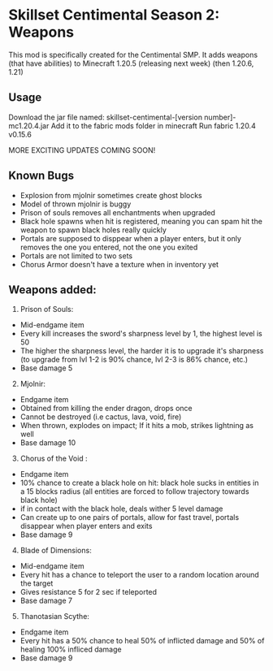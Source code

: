 # Skillset Centimental Season 2: Weapons

This mod is specifically created for the Centimental SMP. It adds weapons (that have abilities) to Minecraft 1.20.5 (releasing next week) (then 1.20.6, 1.21)


## Usage

Download the jar file named: skillset-centimental-[version number]-mc1.20.4.jar
Add it to the fabric mods folder in minecraft
Run fabric 1.20.4 v0.15.6

MORE EXCITING UPDATES COMING SOON!

## Known Bugs
- Explosion from mjolnir sometimes create ghost blocks
- Model of thrown mjolnir is buggy
- Prison of souls removes all enchantments when upgraded
- Black hole spawns when hit is registered, meaning you can spam hit the weapon to spawn black holes really quickly
- Portals are supposed to disppear when a player enters, but it only removes the one you entered, not the one you exited
- Portals are not limited to two sets
- Chorus Armor doesn't have a texture when in inventory yet

##  Weapons added:

1. Prison of Souls:
- Mid-endgame item
- Every kill increases the sword's sharpness level by 1, the highest level is 50
- The higher the sharpness level, the harder it is to upgrade it's sharpness (to upgrade from lvl 1-2 is 90% chance, lvl 2-3 is 86% chance, etc.)
- Base damage 5

2. Mjolnir:
- Endgame item
- Obtained from killing the ender dragon, drops once
- Cannot be destroyed (i.e cactus, lava, void, fire)
- When thrown, explodes on impact; If it hits a mob, strikes lightning as well
- Base damage 10

3. Chorus of the Void :
- Endgame item
- 10% chance to create a black hole on hit: black hole sucks in entities in a 15 blocks radius (all entities are forced to follow trajectory towards black hole)
- if in contact with the black hole, deals wither 5 level damage
- Can create up to one pairs of portals, allow for fast travel, portals disappear when player enters and exits
- Base damage 9

4. Blade of Dimensions:
- Mid-endgame item
- Every hit has a chance to teleport the user to a random location around the target
- Gives resistance 5 for 2 sec if teleported
- Base damage 7

5. Thanotasian Scythe:
- Endgame item
- Every hit has a 50% chance to heal 50% of inflicted damage and 50% of healing 100% infliced damage
- Base damage 9

